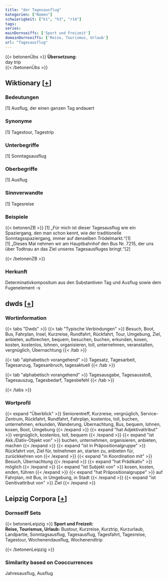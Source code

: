 ```yaml
---
title: "der Tagesausflug"
kategorien: ["Nomen"]
schwierigkeit: ["k1", "h3", "r14"]
tags:
series:
mainDornseiffs: ['Sport und Freizeit']
domainDornseiffs: ['Reise, Tourismus, Urlaub']
url: "Tagesausflug"
---
```


{{< betonenÜbs >}}
**Übersetzung:**  
day trip  
{{< /betonenÜbs >}}

## Wiktionary [[+](https://de.wiktionary.org/wiki/Tagesausflug)]

### Bedeutungen
[1] Ausflug, der einen ganzen Tag andauert  

### Synonyme
[1] Tagestour, Tagestrip  

### Unterbegriffe
[1] Sonntagsausflug  

### Oberbegriffe
[1] Ausflug  

### Sinnverwandte
[1] Tagesreise  

### Beispiele
{{< betonenZB >}}
[1] „Für mich ist dieser Tagesausflug wie ein Spaziergang, den man schon kennt, wie der traditionelle Sonntagsspaziergang, immer auf denselben Trödelmarkt.“[1]  
[1] „Dieses Mal nehmen wir am Hauptbahnhof den Bus Nr. 7215, der uns über Todtnau an das Ziel unseres Tagesausfluges bringt.“[2]  

{{< /betonenZB >}}
### Herkunft
Determinativkompositum aus den Substantiven Tag und Ausflug sowie dem Fugenelement -s  



## dwds [[+](https://www.dwds.de/wb/Tagesausflug)]

### Wortinformation
{{< tabs "Dwds" >}}
{{< tab "Typische Verbindungen" >}}
Besuch, Boot, Bus, Fahrplan, Insel, Kurzreise, Rundfahrt, Rückfahrt, Tour, Umgebung, Ziel, anbieten, aufbrechen, bequem, besuchen, buchen, erkunden, kosen, kosten, kostenlos, lohnen, organisieren, toll, unternehmen, veranstalten, vergnüglich, Übernachtung
{{< /tab >}}

{{< tab "alphabetisch vorangehend" >}}
Tagesatz, Tagesarbeit, Tagesanzug, Tagesanbruch, tagesaktuell
{{< /tab >}}

{{< tab "alphabetisch vorangehend" >}}
Tagesausgabe, Tagesausstoß, Tagesauszug, Tagesbedarf, Tagesbefehl
{{< /tab >}}

{{< /tabs >}}

### Wortprofil
{{< expand "Überblick" >}} Seniorentreff, Kurzreise, vergnüglich, Service-Zentrum, Rückfahrt, Rundfahrt, Fahrplan, kostenlos, toll, buchen, unternehmen, erkunden, Wanderung, Übernachtung, Bus, bequem, lohnen, kosen, Boot, Umgebung {{< /expand >}}
{{< expand "hat Adjektivattribut" >}} vergnüglich, kostenlos, toll, bequem {{< /expand >}}
{{< expand "ist Akk./Dativ-Objekt von" >}} buchen, unternehmen, organisieren, anbieten, machen {{< /expand >}}
{{< expand "ist in Präpositionalgruppe" >}} Rückfahrt von, Ziel für, teilnehmen an, starten zu, anbieten für, zurückkehren von {{< /expand >}}
{{< expand "in Koordination mit" >}} Besuch, Übernachtung {{< /expand >}}
{{< expand "hat Prädikativ" >}} möglich {{< /expand >}}
{{< expand "ist Subjekt von" >}} kosen, kosten, enden, führen {{< /expand >}}
{{< expand "hat Präpositionalgruppe" >}} auf Fahrplan, mit Bus, in Umgebung, in Stadt {{< /expand >}}
{{< expand "ist Genitivattribut von" >}} Ziel {{< /expand >}}

## Leipzig Corpora [[+](https://corpora.uni-leipzig.de/en/res?word=Tagesausflug&corpusId=deu_newscrawl-public_2018)]

### Dornseiff Sets
{{< betonenLeipzig >}}
**Sport und Freizeit:**  
**Reise, Tourismus, Urlaub:** Bustour, Kurzreise, Kurztrip, Kurzurlaub, Landpartie, Sonntagsausflug, Tagesausflug, Tagesfahrt, Tagesreise, Tagestour, Wochenendausflug, Wochenendtrip  

{{< /betonenLeipzig >}}

### Similarity based on Cooccurrences
Jahresausflug, Ausflug

